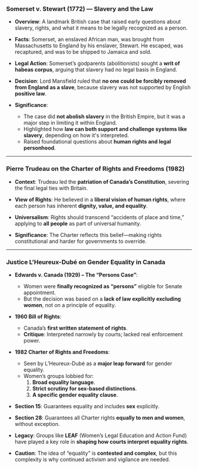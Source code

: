 ### **Somerset v. Stewart (1772) — Slavery and the Law**

- **Overview**: A landmark British case that raised early questions about slavery, rights, and what it means to be legally recognized as a person.
    
- **Facts**: Somerset, an enslaved African man, was brought from Massachusetts to England by his enslaver, Stewart. He escaped, was recaptured, and was to be shipped to Jamaica and sold.
    
- **Legal Action**: Somerset’s godparents (abolitionists) sought a **writ of habeas corpus**, arguing that slavery had no legal basis in England.
    
- **Decision**: Lord Mansfield ruled that **no one could be forcibly removed from England as a slave**, because slavery was not supported by English **positive law**.
    
- **Significance**:
    - The case did **not abolish slavery** in the British Empire, but it was a major step in limiting it within England.
    - Highlighted how **law can both support and challenge systems like slavery**, depending on how it's interpreted.
    - Raised foundational questions about **human rights and legal personhood**.
        

---

### **Pierre Trudeau on the Charter of Rights and Freedoms (1982)**

- **Context**: Trudeau led the **patriation of Canada’s Constitution**, severing the final legal ties with Britain.
    
- **View of Rights**: He believed in a **liberal vision of human rights**, where each person has inherent **dignity, value, and equality**.
    
- **Universalism**: Rights should transcend “accidents of place and time,” applying to **all people** as part of universal humanity.
    
- **Significance**: The Charter reflects this belief—making rights constitutional and harder for governments to override.
    

---

### **Justice L’Heureux-Dubé on Gender Equality in Canada**

- **Edwards v. Canada (1929) – The “Persons Case”**:
    - Women were **finally recognized as “persons”** eligible for Senate appointment.
    - But the decision was based on a **lack of law explicitly excluding women**, not on a principle of equality.
        
- **1960 Bill of Rights**:
    - Canada’s **first written statement of rights**.
    - **Critique**: Interpreted narrowly by courts; lacked real enforcement power.
        
- **1982 Charter of Rights and Freedoms**:
    - Seen by L’Heureux-Dubé as a **major leap forward** for gender equality.
    - Women’s groups lobbied for:
        1. **Broad equality language**.
        2. **Strict scrutiny for sex-based distinctions**.
        3. **A specific gender equality clause**.
            
- **Section 15**: Guarantees equality and includes **sex** explicitly.
    
- **Section 28**: Guarantees all Charter rights **equally to men and women**, without exception.
    
- **Legacy**: Groups like **LEAF** (Women’s Legal Education and Action Fund) have played a key role in **shaping how courts interpret equality rights**.
    
- **Caution**: The idea of “equality” is **contested and complex**, but this complexity is why continued activism and vigilance are needed.


